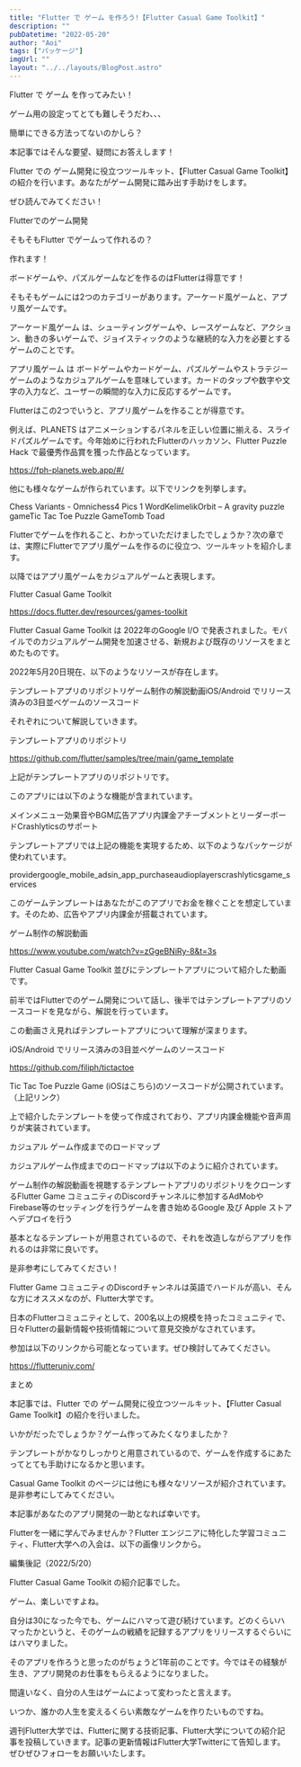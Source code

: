 ```yaml
---
title: "Flutter で ゲーム を作ろう!【Flutter Casual Game Toolkit】"
description: ""
pubDatetime: "2022-05-20"
author: "Aoi"
tags: ["パッケージ"]
imgUrl: ""
layout: "../../layouts/BlogPost.astro"
---
```




Flutter で ゲーム を作ってみたい！





ゲーム用の設定ってとても難しそうだわ、、、



簡単にできる方法ってないのかしら？




本記事ではそんな要望、疑問にお答えします！



Flutter での ゲーム開発に役立つツールキット、【Flutter Casual Game Toolkit】の紹介を行います。あなたがゲーム開発に踏み出す手助けをします。



ぜひ読んでみてください！



Flutterでのゲーム開発




そもそもFlutter でゲームって作れるの？





作れます！



ボードゲームや、パズルゲームなどを作るのはFlutterは得意です！




そもそもゲームには2つのカテゴリーがあります。アーケード風ゲームと、アプリ風ゲームです。




アーケード風ゲーム は、シューティングゲームや、レースゲームなど、アクション、動きの多いゲームで、ジョイスティックのような継続的な入力を必要とするゲームのことです。





アプリ風ゲーム は ボードゲームやカードゲーム、パズルゲームやストラテジーゲームのようなカジュアルゲームを意味しています。カードのタップや数字や文字の入力など、ユーザーの瞬間的な入力に反応するゲームです。




Flutterはこの2つでいうと、アプリ風ゲームを作ることが得意です。



例えば、PLANETS はアニメーションするパネルを正しい位置に揃える、スライドパズルゲームです。今年始めに行われたFlutterのハッカソン、Flutter Puzzle Hack で最優秀作品賞を獲った作品となっています。




https://fph-planets.web.app/#/




他にも様々なゲームが作られています。以下でリンクを列挙します。



Chess Variants - Omnichess4 Pics 1 WordKelimelikOrbit – A gravity puzzle gameTic Tac Toe Puzzle GameTomb Toad



Flutterでゲームを作れること、わかっていただけましたでしょうか？次の章では、実際にFlutterでアプリ風ゲームを作るのに役立つ、ツールキットを紹介します。




以降ではアプリ風ゲームをカジュアルゲームと表現します。




Flutter Casual Game Toolkit




https://docs.flutter.dev/resources/games-toolkit




Flutter Casual Game Toolkit は 2022年のGoogle I/O で発表されました。モバイルでのカジュアルゲーム開発を加速させる、新規および既存のリソースをまとめたものです。



2022年5月20日現在、以下のようなリソースが存在します。



テンプレートアプリのリポジトリゲーム制作の解説動画iOS/Android でリリース済みの3目並べゲームのソースコード



それぞれについて解説していきます。



テンプレートアプリのリポジトリ




https://github.com/flutter/samples/tree/main/game_template




上記がテンプレートアプリのリポジトリです。



このアプリには以下のような機能が含まれています。



メインメニュー効果音やBGM広告アプリ内課金アチーブメントとリーダーボードCrashlyticsのサポート



テンプレートアプリでは上記の機能を実現するため、以下のようなパッケージが使われています。



providergoogle_mobile_adsin_app_purchaseaudioplayerscrashlyticsgame_services



このゲームテンプレートはあなたがこのアプリでお金を稼ぐことを想定しています。そのため、広告やアプリ内課金が搭載されています。



ゲーム制作の解説動画




https://www.youtube.com/watch?v=zGgeBNiRy-8&t=3s




Flutter Casual Game Toolkit 並びにテンプレートアプリについて紹介した動画です。



前半ではFlutterでのゲーム開発について話し、後半ではテンプレートアプリのソースコードを見ながら、解説を行っています。



この動画さえ見ればテンプレートアプリについて理解が深まります。



iOS/Android でリリース済みの3目並べゲームのソースコード




https://github.com/filiph/tictactoe




Tic Tac Toe Puzzle Game (iOSはこちら)のソースコードが公開されています。（上記リンク）



上で紹介したテンプレートを使って作成されており、アプリ内課金機能や音声周りが実装されています。



カジュアル ゲーム作成までのロードマップ



カジュアルゲーム作成までのロードマップは以下のように紹介されています。



ゲーム制作の解説動画を視聴するテンプレートアプリのリポジトリをクローンするFlutter Game コミュニティのDiscordチャンネルに参加するAdMobやFirebase等のセッティングを行うゲームを書き始めるGoogle 及び Apple ストアへデプロイを行う



基本となるテンプレートが用意されているので、それを改造しながらアプリを作れるのは非常に良いです。



是非参考にしてみてください！




Flutter Game コミュニティのDiscordチャンネルは英語でハードルが高い、そんな方にオススメなのが、Flutter大学です。



日本のFlutterコミュニティとして、200名以上の規模を持ったコミュニティで、日々Flutterの最新情報や技術情報について意見交換がなされています。



参加は以下のリンクから可能となっています。ぜひ検討してみてください。




https://flutteruniv.com/





まとめ







本記事では、Flutter での ゲーム開発に役立つツールキット、【Flutter Casual Game Toolkit】の紹介を行いました。



いかがだったでしょうか？ゲーム作ってみたくなりましたか？



テンプレートがかなりしっかりと用意されているので、ゲームを作成するにあたってとても手助けになるかと思います。



Casual Game Toolkit のページには他にも様々なリソースが紹介されています。是非参考にしてみてください。



本記事があなたのアプリ開発の一助となれば幸いです。




Flutterを一緒に学んでみませんか？Flutter エンジニアに特化した学習コミュニティ、Flutter大学への入会は、以下の画像リンクから。










編集後記（2022/5/20）




Flutter Casual Game Toolkit の紹介記事でした。



ゲーム、楽しいですよね。



自分は30になった今でも、ゲームにハマって遊び続けています。どのくらいハマったかというと、そのゲームの戦績を記録するアプリをリリースするぐらいにはハマりました。



そのアプリを作ろうと思ったのがちょうど1年前のことです。今ではその経験が生き、アプリ開発のお仕事をもらえるようになりました。



間違いなく、自分の人生はゲームによって変わったと言えます。



いつか、誰かの人生を変えるくらい素敵なゲームを作りたいものですね。





週刊Flutter大学では、Flutterに関する技術記事、Flutter大学についての紹介記事を投稿していきます。記事の更新情報はFlutter大学Twitterにて告知します。ぜひぜひフォローをお願いいたします。

